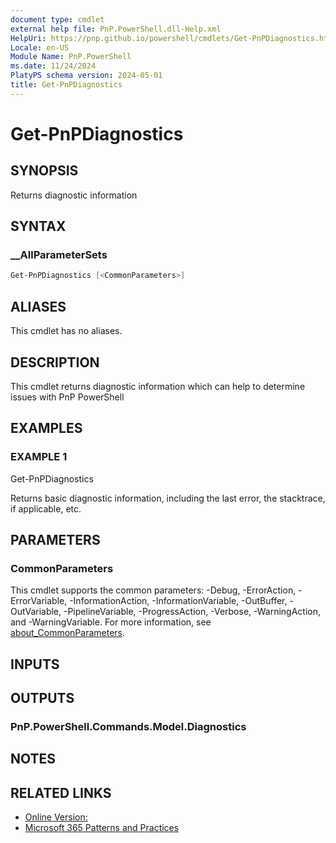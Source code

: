 ```yaml
---
document type: cmdlet
external help file: PnP.PowerShell.dll-Help.xml
HelpUri: https://pnp.github.io/powershell/cmdlets/Get-PnPDiagnostics.html
Locale: en-US
Module Name: PnP.PowerShell
ms.date: 11/24/2024
PlatyPS schema version: 2024-05-01
title: Get-PnPDiagnostics
---
```


# Get-PnPDiagnostics

## SYNOPSIS

Returns diagnostic information

## SYNTAX

### __AllParameterSets

```powershell
Get-PnPDiagnostics [<CommonParameters>]
```

## ALIASES

This cmdlet has no aliases.

## DESCRIPTION

This cmdlet returns diagnostic information which can help to determine issues with PnP PowerShell

## EXAMPLES

### EXAMPLE 1

Get-PnPDiagnostics

Returns basic diagnostic information, including the last error, the stacktrace, if applicable, etc.

## PARAMETERS

### CommonParameters

This cmdlet supports the common parameters: -Debug, -ErrorAction, -ErrorVariable,
-InformationAction, -InformationVariable, -OutBuffer, -OutVariable, -PipelineVariable,
-ProgressAction, -Verbose, -WarningAction, and -WarningVariable. For more information, see
[about_CommonParameters](https://go.microsoft.com/fwlink/?LinkID=113216).

## INPUTS

## OUTPUTS

### PnP.PowerShell.Commands.Model.Diagnostics

## NOTES

## RELATED LINKS

- [Online Version:](https://pnp.github.io/powershell/cmdlets/Get-PnPDiagnostics.html)
- [Microsoft 365 Patterns and Practices](https://aka.ms/m365pnp)
